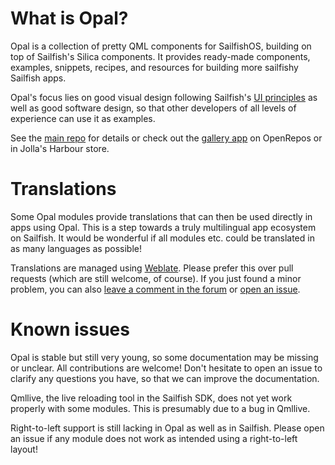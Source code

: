 # What is Opal?

Opal is a collection of pretty QML components for SailfishOS, building on top of Sailfish's Silica components. It provides ready-made components, examples, snippets, recipes, and resources for building more sailfishy Sailfish apps.

Opal's focus lies on good visual design following Sailfish's [UI principles](https://docs.sailfishos.org/Develop/Apps/UI/#top) as well as good software design, so that other developers of all levels of experience can use it as examples.

See the [main repo](https://github.com/Pretty-SFOS/opal) for details or check out the [gallery app](https://openrepos.net/content/ichthyosaurus/opal-gallery) on OpenRepos or in Jolla's Harbour store.

# Translations

Some Opal modules provide translations that can then be used directly in apps using Opal. This is a step towards a truly multilingual app ecosystem on Sailfish. It would be wonderful if all modules etc. could be translated in as many languages as possible!

Translations are managed using [Weblate](https://hosted.weblate.org/projects/opal). Please prefer this over pull requests (which are still welcome, of course). If you just found a minor problem, you can also
[leave a comment in the forum](https://forum.sailfishos.org/t/opal-qml-components-for-app-development/15801) or [open an issue](https://github.com/Pretty-SFOS/opal/issues/new).

# Known issues

Opal is stable but still very young, so some documentation may be missing or unclear. All contributions are welcome! Don't hesitate to open an issue to clarify any questions you have, so that we can improve the documentation.

Qmllive, the live reloading tool in the Sailfish SDK, does not yet work properly with some modules. This is presumably due to a bug in Qmllive.

Right-to-left support is still lacking in Opal as well as in Sailfish. Please open an issue if any module does not work as intended using a right-to-left layout!
